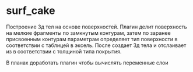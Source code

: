 # surf_cake

Построение 3д тел на основе поверхностей.
Плагин делит поверхность на мелкие фрагменты по замкнутым контурам, затем по заранее присвоенным контурам параметрам определяет тип поверхности в соответствии с таблицей в эксель. После создает 3д тела и отслаивает из в соответствии с толщиной типа покрытия.

В планах доработать плагин чтобы вычислять переменные слои
